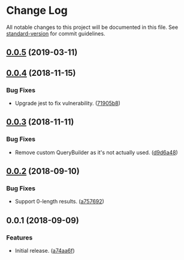 # Change Log

All notable changes to this project will be documented in this file. See [standard-version](https://github.com/conventional-changelog/standard-version) for commit guidelines.

<a name="0.0.5"></a>
## [0.0.5](https://github.com/sammarks/objection-graphql-relay/compare/v0.0.4...v0.0.5) (2019-03-11)



<a name="0.0.4"></a>
## [0.0.4](https://github.com/sammarks/objection-graphql-relay/compare/v0.0.3...v0.0.4) (2018-11-15)


### Bug Fixes

* Upgrade jest to fix vulnerability. ([71905b8](https://github.com/sammarks/objection-graphql-relay/commit/71905b8))



<a name="0.0.3"></a>
## [0.0.3](https://github.com/sammarks/objection-graphql-relay/compare/v0.0.2...v0.0.3) (2018-11-11)


### Bug Fixes

* Remove custom QueryBuilder as it's not actually used. ([d9d6a48](https://github.com/sammarks/objection-graphql-relay/commit/d9d6a48))



<a name="0.0.2"></a>
## [0.0.2](https://github.com/sammarks/objection-graphql-relay/compare/v0.0.1...v0.0.2) (2018-09-10)


### Bug Fixes

* Support 0-length results. ([a757692](https://github.com/sammarks/objection-graphql-relay/commit/a757692))



<a name="0.0.1"></a>
## 0.0.1 (2018-09-09)


### Features

* Initial release. ([a74aa6f](https://github.com/sammarks/objection-graphql-relay/commit/a74aa6f))
